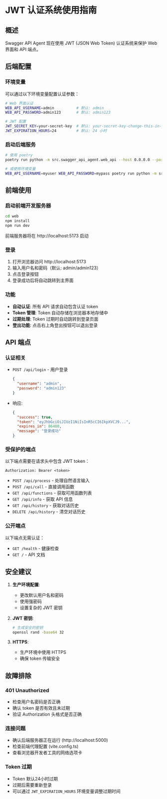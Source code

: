 # JWT 认证系统使用指南

## 概述

Swagger API Agent 现在使用 JWT (JSON Web Token) 认证系统来保护 Web 界面和 API 端点。

## 后端配置

### 环境变量

可以通过以下环境变量配置认证参数：

```bash
# Web 界面认证
WEB_API_USERNAME=admin          # 默认: admin
WEB_API_PASSWORD=admin123       # 默认: admin123

# JWT 配置
JWT_SECRET_KEY=your-secret-key  # 默认: your-secret-key-change-this-in-production
JWT_EXPIRATION_HOURS=24         # 默认: 24 小时
```

### 启动后端服务

```bash
# 使用 poetry
poetry run python -m src.swagger_api_agent.web_api --host 0.0.0.0 --port 5000

# 或使用环境变量
WEB_API_USERNAME=myuser WEB_API_PASSWORD=mypass poetry run python -m src.swagger_api_agent.web_api
```

## 前端使用

### 启动前端开发服务器

```bash
cd web
npm install
npm run dev
```

前端服务器将在 http://localhost:5173 启动

### 登录

1. 打开浏览器访问 http://localhost:5173
2. 输入用户名和密码（默认: admin/admin123）
3. 点击登录按钮
4. 登录成功后将自动跳转到主界面

### 功能

- **自动认证**: 所有 API 请求自动包含认证 token
- **Token 管理**: Token 自动存储在浏览器本地存储中
- **过期处理**: Token 过期时自动跳转到登录页面
- **登出功能**: 点击右上角登出按钮可以退出登录

## API 端点

### 认证相关

- `POST /api/login` - 用户登录
  ```json
  {
    "username": "admin",
    "password": "admin123"
  }
  ```

- 响应:
  ```json
  {
    "success": true,
    "token": "eyJhbGciOiJIUzI1NiIsInR5cCI6IkpXVCJ9...",
    "expires_in": 86400,
    "message": "登录成功"
  }
  ```

### 受保护的端点

以下端点需要在请求头中包含 JWT token：

```
Authorization: Bearer <token>
```

- `POST /api/process` - 处理自然语言输入
- `POST /api/call` - 直接调用函数
- `GET /api/functions` - 获取可用函数列表
- `GET /api/info` - 获取 API 信息
- `GET /api/history` - 获取对话历史
- `DELETE /api/history` - 清空对话历史

### 公开端点

以下端点无需认证：

- `GET /health` - 健康检查
- `GET /` - API 文档

## 安全建议

1. **生产环境配置**:
   - 更改默认用户名和密码
   - 使用强密码
   - 设置复杂的 JWT 密钥

2. **JWT 密钥**:
   ```bash
   # 生成安全的密钥
   openssl rand -base64 32
   ```

3. **HTTPS**:
   - 生产环境中使用 HTTPS
   - 确保 token 传输安全

## 故障排除

### 401 Unauthorized

- 检查用户名密码是否正确
- 确认 token 是否有效且未过期
- 验证 Authorization 头格式是否正确

### 连接问题

- 确认后端服务器正在运行 (http://localhost:5000)
- 检查前端代理配置 (vite.config.ts)
- 查看浏览器开发者工具的网络选项卡

### Token 过期

- Token 默认24小时过期
- 过期后需要重新登录
- 可以通过 `JWT_EXPIRATION_HOURS` 环境变量调整过期时间
